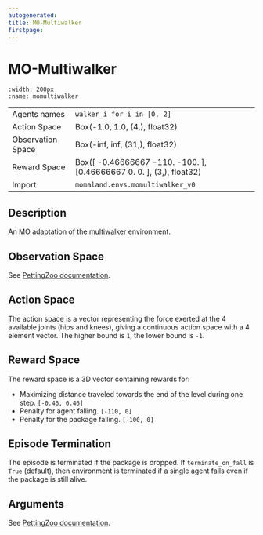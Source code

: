 ```yaml
---
autogenerated:
title: MO-Multiwalker
firstpage:
---
```


# MO-Multiwalker
```{figure} ../_static/gifs/momultiwalker.gif
:width: 200px
:name: momultiwalker
```
|   |   |
|---|---|
| Agents names | `walker_i for i in [0, 2]` |
| Action Space | Box(-1.0, 1.0, (4,), float32) |
| Observation Space | Box(-inf, inf, (31,), float32) |
| Reward Space | Box([  -0.46666667 -110.         -100.        ], [0.46666667 0.         0.        ], (3,), float32) |
| Import | `momaland.envs.momultiwalker_v0` |

## Description
An MO adaptation of the [multiwalker](https://pettingzoo.farama.org/environments/sisl/multiwalker/) environment.

## Observation Space
See [PettingZoo documentation](https://pettingzoo.farama.org/environments/sisl/multiwalker/#observation-space).

## Action Space
The action space is a vector representing the force exerted at the 4 available joints (hips and knees), giving a continuous action space with a 4 element vector.
The higher bound is `1`, the lower bound is `-1`.

## Reward Space
The reward space is a 3D vector containing rewards for:
- Maximizing distance traveled towards the end of the level during one step. `[-0.46, 0.46]`
- Penalty for agent falling. `[-110, 0]`
- Penalty for the package falling. `[-100, 0]`

## Episode Termination
The episode is terminated if the package is dropped. If `terminate_on_fall` is `True` (default), then environment is terminated if a single agent falls even if the package is still alive.

## Arguments
See [PettingZoo documentation](https://pettingzoo.farama.org/environments/sisl/multiwalker/#arguments).
